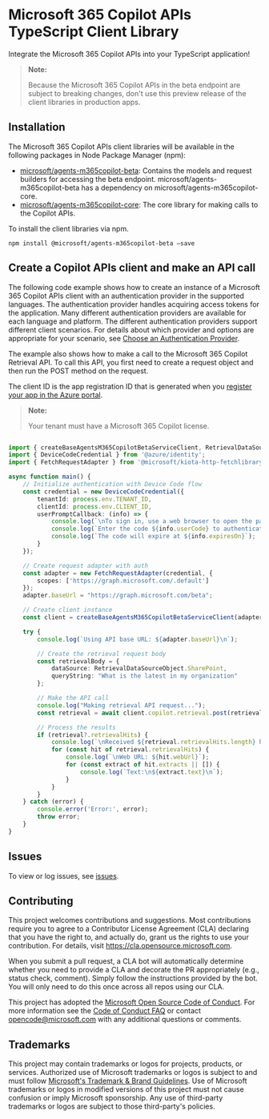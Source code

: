 # Microsoft 365 Copilot APIs TypeScript Client Library

Integrate the Microsoft 365 Copilot APIs into your TypeScript application!

> **Note:**
>
>Because the Microsoft 365 Copilot APIs in the beta endpoint are subject to breaking changes, don't use this preview release of the client libraries in production apps.

## Installation

The Microsoft 365 Copilot APIs client libraries will be available in the following packages in Node Package Manager (npm):

- [microsoft/agents-m365copilot-beta](https://github.com/microsoft/Agents-M365Copilot/tree/main/typescript/packages/agents-m365copilot-beta): Contains the models and request builders for accessing the beta endpoint. microsoft/agents-m365copilot-beta has a dependency on microsoft/agents-m365copilot-core.
- [microsoft/agents-m365copilot-core](https://github.com/microsoft/Agents-M365Copilot/tree/main/typescript/packages/agents-m365copilot-core): The core library for making calls to the Copilot APIs.

To install the client libraries via npm.

```Shell
npm install @microsoft/agents-m365copilot-beta –save
```

## Create a Copilot APIs client and make an API call

The following code example shows how to create an instance of a Microsoft 365 Copilot APIs client with an authentication provider in the supported languages. The authentication provider handles acquiring access tokens for the application. Many different authentication providers are available for each language and platform. The different authentication providers support different client scenarios. For details about which provider and options are appropriate for your scenario, see [Choose an Authentication Provider](https://learn.microsoft.com/graph/sdks/choose-authentication-providers). 

The example also shows how to make a call to the Microsoft 365 Copilot Retrieval API. To call this API, you first need to create a request object and then run the POST method on the request.

The client ID is the app registration ID that is generated when you [register your app in the Azure portal](https://learn.microsoft.com/graph/auth-register-app-v2).

>**Note:**
>    
>Your tenant must have a Microsoft 365 Copilot license.

```TypeScript

import { createBaseAgentsM365CopilotBetaServiceClient, RetrievalDataSourceObject } from '@microsoft/agents-m365copilot-beta';
import { DeviceCodeCredential } from '@azure/identity';
import { FetchRequestAdapter } from '@microsoft/kiota-http-fetchlibrary';

async function main() {
    // Initialize authentication with Device Code flow
    const credential = new DeviceCodeCredential({
        tenantId: process.env.TENANT_ID,
        clientId: process.env.CLIENT_ID,
        userPromptCallback: (info) => {
            console.log(`\nTo sign in, use a web browser to open the page ${info.verificationUri}`);
            console.log(`Enter the code ${info.userCode} to authenticate.`);
            console.log(`The code will expire at ${info.expiresOn}`);
        }
    });

    // Create request adapter with auth
    const adapter = new FetchRequestAdapter(credential, {
        scopes: ['https://graph.microsoft.com/.default']
    });
    adapter.baseUrl = "https://graph.microsoft.com/beta";

    // Create client instance
    const client = createBaseAgentsM365CopilotBetaServiceClient(adapter);

    try {
        console.log(`Using API base URL: ${adapter.baseUrl}\n`);

        // Create the retrieval request body
        const retrievalBody = {
            dataSource: RetrievalDataSourceObject.SharePoint,
            queryString: "What is the latest in my organization"
        };

        // Make the API call
        console.log("Making retrieval API request...");
        const retrieval = await client.copilot.retrieval.post(retrievalBody);

        // Process the results
        if (retrieval?.retrievalHits) {
            console.log(`\nReceived ${retrieval.retrievalHits.length} hits`);
            for (const hit of retrieval.retrievalHits) {
                console.log(`\nWeb URL: ${hit.webUrl}`);
                for (const extract of hit.extracts || []) {
                    console.log(`Text:\n${extract.text}\n`);
                }
            }
        }
    } catch (error) {
        console.error('Error:', error);
        throw error;
    }
}

```

## Issues

To view or log issues, see [issues](https://github.com/microsoft/Agents-M365Copilot/issues).

## Contributing

This project welcomes contributions and suggestions.  Most contributions require you to agree to a
Contributor License Agreement (CLA) declaring that you have the right to, and actually do, grant us
the rights to use your contribution. For details, visit https://cla.opensource.microsoft.com.

When you submit a pull request, a CLA bot will automatically determine whether you need to provide
a CLA and decorate the PR appropriately (e.g., status check, comment). Simply follow the instructions
provided by the bot. You will only need to do this once across all repos using our CLA.

This project has adopted the [Microsoft Open Source Code of Conduct](https://opensource.microsoft.com/codeofconduct/).
For more information see the [Code of Conduct FAQ](https://opensource.microsoft.com/codeofconduct/faq/) or
contact [opencode@microsoft.com](mailto:opencode@microsoft.com) with any additional questions or comments.

## Trademarks

This project may contain trademarks or logos for projects, products, or services. Authorized use of Microsoft 
trademarks or logos is subject to and must follow 
[Microsoft's Trademark & Brand Guidelines](https://www.microsoft.com/en-us/legal/intellectualproperty/trademarks/usage/general).
Use of Microsoft trademarks or logos in modified versions of this project must not cause confusion or imply Microsoft sponsorship.
Any use of third-party trademarks or logos are subject to those third-party's policies.